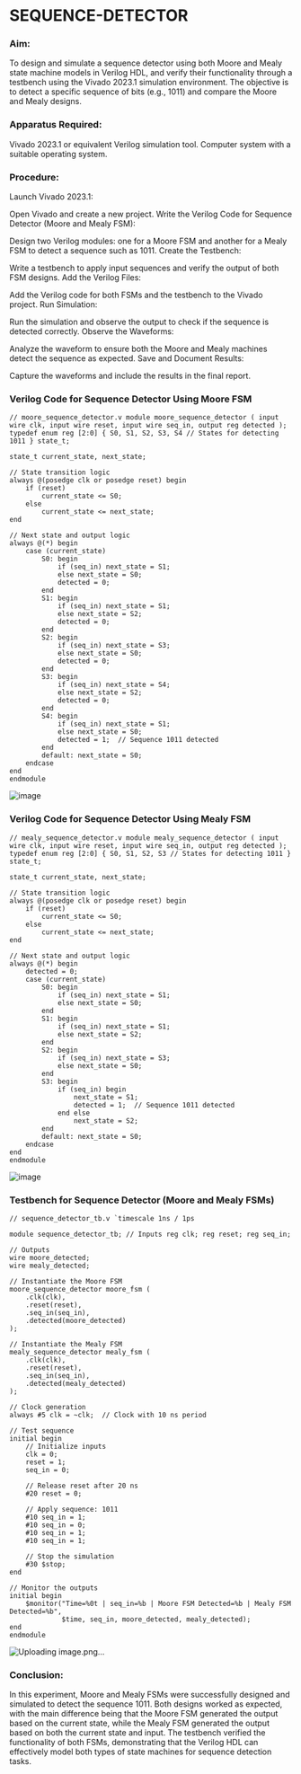 # SEQUENCE-DETECTOR
### Aim:
To design and simulate a sequence detector using both Moore and Mealy state machine models in Verilog HDL, and verify their functionality through a testbench using the Vivado 2023.1 simulation environment. The objective is to detect a specific sequence of bits (e.g., 1011) and compare the Moore and Mealy designs.

### Apparatus Required:
Vivado 2023.1 or equivalent Verilog simulation tool.
Computer system with a suitable operating system. 

### Procedure:
Launch Vivado 2023.1:

Open Vivado and create a new project. Write the Verilog Code for Sequence Detector (Moore and Mealy FSM):

Design two Verilog modules: one for a Moore FSM and another for a Mealy FSM to detect a sequence such as 1011. Create the Testbench:

Write a testbench to apply input sequences and verify the output of both FSM designs. Add the Verilog Files:

Add the Verilog code for both FSMs and the testbench to the Vivado project. Run Simulation:

Run the simulation and observe the output to check if the sequence is detected correctly. Observe the Waveforms:

Analyze the waveform to ensure both the Moore and Mealy machines detect the sequence as expected. Save and Document Results:

Capture the waveforms and include the results in the final report.

### Verilog Code for Sequence Detector Using Moore FSM

```
// moore_sequence_detector.v module moore_sequence_detector ( input wire clk, input wire reset, input wire seq_in, output reg detected ); typedef enum reg [2:0] { S0, S1, S2, S3, S4 // States for detecting 1011 } state_t;

state_t current_state, next_state;

// State transition logic
always @(posedge clk or posedge reset) begin
    if (reset)
        current_state <= S0;
    else
        current_state <= next_state;
end

// Next state and output logic
always @(*) begin
    case (current_state)
        S0: begin
            if (seq_in) next_state = S1;
            else next_state = S0;
            detected = 0;
        end
        S1: begin
            if (seq_in) next_state = S1;
            else next_state = S2;
            detected = 0;
        end
        S2: begin
            if (seq_in) next_state = S3;
            else next_state = S0;
            detected = 0;
        end
        S3: begin
            if (seq_in) next_state = S4;
            else next_state = S2;
            detected = 0;
        end
        S4: begin
            if (seq_in) next_state = S1;
            else next_state = S0;
            detected = 1;  // Sequence 1011 detected
        end
        default: next_state = S0;
    endcase
end
endmodule
```
![image](https://github.com/user-attachments/assets/c414660c-721c-40f7-96d1-ea7c782c94c7)

### Verilog Code for Sequence Detector Using Mealy FSM
```
// mealy_sequence_detector.v module mealy_sequence_detector ( input wire clk, input wire reset, input wire seq_in, output reg detected ); typedef enum reg [2:0] { S0, S1, S2, S3 // States for detecting 1011 } state_t;

state_t current_state, next_state;

// State transition logic
always @(posedge clk or posedge reset) begin
    if (reset)
        current_state <= S0;
    else
        current_state <= next_state;
end

// Next state and output logic
always @(*) begin
    detected = 0;
    case (current_state)
        S0: begin
            if (seq_in) next_state = S1;
            else next_state = S0;
        end
        S1: begin
            if (seq_in) next_state = S1;
            else next_state = S2;
        end
        S2: begin
            if (seq_in) next_state = S3;
            else next_state = S0;
        end
        S3: begin
            if (seq_in) begin
                next_state = S1;
                detected = 1;  // Sequence 1011 detected
            end else
                next_state = S2;
        end
        default: next_state = S0;
    endcase
end
endmodule
```
![image](https://github.com/user-attachments/assets/a43c1be7-3c5b-4212-9879-dad92bdffae9)

### Testbench for Sequence Detector (Moore and Mealy FSMs)
```
// sequence_detector_tb.v `timescale 1ns / 1ps

module sequence_detector_tb; // Inputs reg clk; reg reset; reg seq_in;

// Outputs
wire moore_detected;
wire mealy_detected;

// Instantiate the Moore FSM
moore_sequence_detector moore_fsm (
    .clk(clk),
    .reset(reset),
    .seq_in(seq_in),
    .detected(moore_detected)
);

// Instantiate the Mealy FSM
mealy_sequence_detector mealy_fsm (
    .clk(clk),
    .reset(reset),
    .seq_in(seq_in),
    .detected(mealy_detected)
);

// Clock generation
always #5 clk = ~clk;  // Clock with 10 ns period

// Test sequence
initial begin
    // Initialize inputs
    clk = 0;
    reset = 1;
    seq_in = 0;

    // Release reset after 20 ns
    #20 reset = 0;

    // Apply sequence: 1011
    #10 seq_in = 1;
    #10 seq_in = 0;
    #10 seq_in = 1;
    #10 seq_in = 1;

    // Stop the simulation
    #30 $stop;
end

// Monitor the outputs
initial begin
    $monitor("Time=%0t | seq_in=%b | Moore FSM Detected=%b | Mealy FSM Detected=%b",
             $time, seq_in, moore_detected, mealy_detected);
end
endmodule
```
![Uploading image.png…]()

### Conclusion:
In this experiment, Moore and Mealy FSMs were successfully designed and simulated to detect the sequence 1011. Both designs worked as expected, with the main difference being that the Moore FSM generated the output based on the current state, while the Mealy FSM generated the output based on both the current state and input. The testbench verified the functionality of both FSMs, demonstrating that the Verilog HDL can effectively model both types of state machines for sequence detection tasks.
